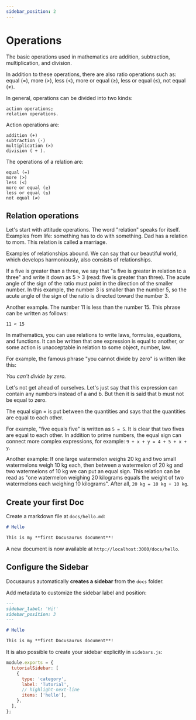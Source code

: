 ```yaml
---
sidebar_position: 2
---
```


# Operations

The basic operations used in mathematics are addition, subtraction, multiplication, and division.

In addition to these operations, there are also ratio operations such as: equal (=), more (>), less (<), more or equal (≥), less or equal (≤), not equal (≠).

In general, operations can be divided into two kinds:

    action operations;
    relation operations.

Action operations are:

    addition (+)
    subtraction (-)
    multiplication (×)
    division ( ÷ ).

The operations of a relation are:

    equal (=)
    more (>)
    less (<)
    more or equal (≥)
    less or equal (≤)
    not equal (≠)

## Relation operations

Let's start with attitude operations. The word "relation" speaks for itself. Examples from life: something has to do with something. Dad has a relation to mom. This relation is called a marriage.

Examples of relationships abound. We can say that our beautiful world, which develops harmoniously, also consists of relationships.

If a five is greater than a three, we say that "a five is greater in relation to a three" and write it down as 5 > 3 (read: five is greater than three). The acute angle of the sign of the ratio must point in the direction of the smaller number. In this example, the number 3 is smaller than the number 5, so the acute angle of the sign of the ratio is directed toward the number 3.

Another example. The number 11 is less than the number 15. This phrase can be written as follows:

`11 < 15`

In mathematics, you can use relations to write laws, formulas, equations, and functions. It can be written that one expression is equal to another, or some action is unacceptable in relation to some object, number, law.

For example, the famous phrase "you cannot divide by zero" is written like this:

_You can't divide by zero._

Let's not get ahead of ourselves. Let's just say that this expression can contain any numbers instead of a and b. But then it is said that b must not be equal to zero.

The equal sign = is put between the quantities and says that the quantities are equal to each other.

For example, "five equals five" is written as `5 = 5`. It is clear that two fives are equal to each other. In addition to prime numbers, the equal sign can connect more complex expressions, for example: `9 + x + y = 4 + 5 + x + y`.

Another example: If one large watermelon weighs 20 kg and two small watermelons weigh 10 kg each, then between a watermelon of 20 kg and two watermelons of 10 kg we can put an equal sign. This relation can be read as "one watermelon weighing 20 kilograms equals the weight of two watermelons each weighing 10 kilograms". After all, `20 kg = 10 kg + 10 kg`.

## Create your first Doc

Create a markdown file at `docs/hello.md`:

```md title="docs/hello.md"
# Hello

This is my **first Docusaurus document**!
```

A new document is now available at `http://localhost:3000/docs/hello`.

## Configure the Sidebar

Docusaurus automatically **creates a sidebar** from the `docs` folder.

Add metadata to customize the sidebar label and position:

```md title="docs/hello.md" {1-4}
---
sidebar_label: 'Hi!'
sidebar_position: 3
---

# Hello

This is my **first Docusaurus document**!
```

It is also possible to create your sidebar explicitly in `sidebars.js`:

```js title="sidebars.js"
module.exports = {
  tutorialSidebar: [
    {
      type: 'category',
      label: 'Tutorial',
      // highlight-next-line
      items: ['hello'],
    },
  ],
};
```
